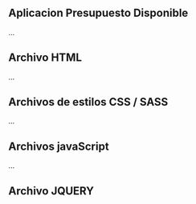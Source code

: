 ## Aplicacion Presupuesto Disponible 

...

## Archivo HTML

...

## Archivos de estilos CSS / SASS

...

## Archivos javaScript 

... 

## Archivo JQUERY 


